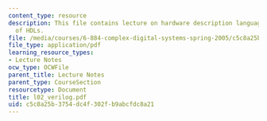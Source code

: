 ```yaml
---
content_type: resource
description: This file contains lecture on hardware description languages and advantages
  of HDLs.
file: /media/courses/6-884-complex-digital-systems-spring-2005/c5c8a25b3754dc4f302fb9abcfdc8a21_l02_verilog.pdf
file_type: application/pdf
learning_resource_types:
- Lecture Notes
ocw_type: OCWFile
parent_title: Lecture Notes
parent_type: CourseSection
resourcetype: Document
title: l02_verilog.pdf
uid: c5c8a25b-3754-dc4f-302f-b9abcfdc8a21
---
```

